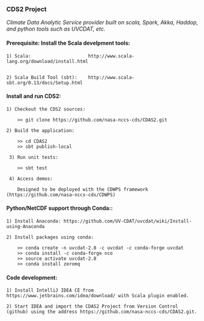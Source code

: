 ###                                CDS2 Project

_Climate Data Analytic Service provider built on scala, Spark, Akka, Haddop, and python tools such as UVCDAT, etc._

####  Prerequisite: Install the Scala develpment tools:

    1) Scala:                     http://www.scala-lang.org/download/install.html                   
                        
    
    2) Scala Build Tool (sbt):    http://www.scala-sbt.org/0.13/docs/Setup.html
                        

####  Install and run CDS2:

    1) Checkout the CDS2 sources:

        >> git clone https://github.com/nasa-nccs-cds/CDAS2.git 

    2) Build the application:

        >> cd CDAS2
        >> sbt publish-local

     3) Run unit tests:

        >> sbt test

     4) Access demos:

        Designed to be deployed with the CDWPS framework (https://github.com/nasa-nccs-cds/CDWPS)

####  Python/NetCDF support through Conda::

    1) Install Anaconda: https://github.com/UV-CDAT/uvcdat/wiki/Install-using-Anaconda
    
    2) Install packages using conda:
        
        >> conda create -n uvcdat-2.8 -c uvcdat -c conda-forge uvcdat
        >> conda install -c conda-forge nco
        >> source activate uvcdat-2.8
        >> conda install zeromq


####  Code development:

    1) Install IntelliJ IDEA CE from https://www.jetbrains.com/idea/download/ with Scala plugin enabled.
    
    2) Start IDEA and import the CDAS2 Project from Version Control (github) using the address https://github.com/nasa-nccs-cds/CDAS2.git.
    
    

    

